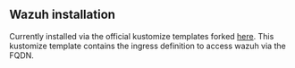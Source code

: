 ## Wazuh installation

Currently installed via the official kustomize templates forked
[here](https://github.com/shikharbhardwaj/wazuh-kubernetes/tree/stable). This
kustomize template contains the ingress definition to access wazuh via the FQDN.